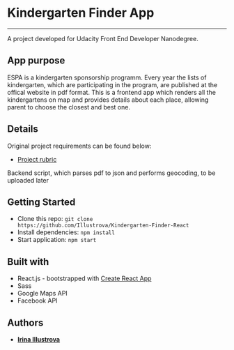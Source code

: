# Kindergarten Finder App
---
A project developed for Udacity Front End Developer Nanodegree.

## App purpose

ESPA is a kindergarten sponsorship programm. Every year the lists of kindergarten, which are participating in the program, are published at the offical website in pdf format. This is a frontend app which renders all the kindergartens on map and provides details about each place, allowing parent to choose the closest and best one.

## Details

Original project requirements can be found below:
* [Project rubric](kindergarten-finder-project-rubric.pdf)

Backend script, which parses pdf to json and performs geocoding, to be uploaded later

## Getting Started

* Clone this repo: `git clone https://github.com/Illustrova/Kindergarten-Finder-React`
* Install dependencies: `npm install`
* Start application: `npm start`

## Built with

* React.js - bootstrapped with [Create React App](https://github.com/facebookincubator/create-react-app)
* Sass
* Google Maps API
* Facebook API

## Authors

* **[Irina Illustrova](https://github.com/Illustrova)**